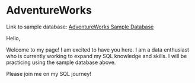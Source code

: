 # AdventureWorks

Link to sample database: [AdventureWorks Sample Database](https://learn.microsoft.com/en-us/sql/samples/adventureworks-install-configure?view=sql-server-ver16&tabs=ssms)

Hello, 

Welcome to my page! I am excited to have you here. I am a data enthusiast who is currently working to expand my SQL knowledge and skills. I will be practicing using the sample database above.

Please join me on my SQL journey!


